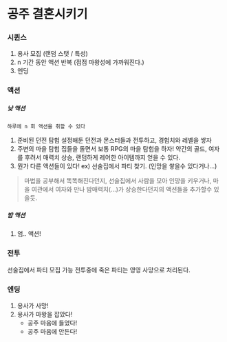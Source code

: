 # 공주 결혼시키기

### 시퀸스
1. 용사 모집 (랜덤 스탯 / 특성)
2. n 기간 동안 액션 반복 (점점 마왕성에 가까워진다.)
3. 엔딩

### 액션
##### 낮 액션
`하루에 n 회 액션을 취할 수 있다`
1. 준비된 던전 탐험
    설정해둔 던전과 몬스터들과 전투하고, 경험치와 레벨을 쌓자
2. 주변의 마을 탐험
    집들을 돌면서 보통 RPG의 마을 탐험을 하자!
    약간의 골드, 여자를 후려서 매력치 상승, 랜덤하게 레어한 아이템까지 얻을 수 있다.
3. 뭔가 다른 액션들이 있다!
ex) 선술집에서 파티 찾기. (인망을 쌓을수 있다거나...)

> 마법을 공부해서 똑똑해진다던지, 선술집에서 사람을 모아 인망을 키우거나, 마을 여관에서 여자와 만나 밤매력치(...)가 상승한다던지의 액션들을 추가할수 있을듯.

##### 밤 액션
1. 엄.. 액션!


### 전투
선술집에서 파티 모집 가능
전투중에 죽은 파티는 영영 사망으로 처리된다.


### 엔딩
1. 용사가 사망! 
2. 용사가 마왕을 잡았다!
    - 공주 마음에 들었다!
    - 공주 마음에 안든다!

